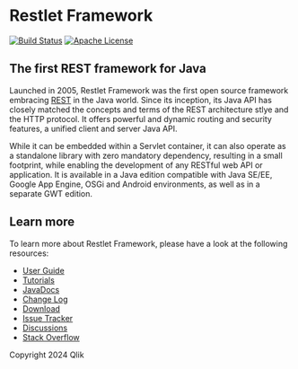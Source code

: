 # Restlet Framework


[![Build Status](https://github.com/restlet/restlet-framework-java/actions/workflows/build.yaml/badge.svg)](https://github.com/restlet/restlet-framework-java/actions/workflows/ci.yaml) [![Apache License](https://img.shields.io/badge/License-Apache_2.0-blue.svg)](https://opensource.org/licenses/Apache-2.0)

## The first REST framework for Java

Launched in 2005, Restlet Framework was the first open source framework embracing [REST](https://en.wikipedia.org/wiki/REST)
in the Java world. Since its inception, its Java API has closely matched the concepts and terms of the REST architecture stlye and the HTTP protocol.
It offers powerful and dynamic routing and security features, a unified client and server Java API.

While it can be embedded within a Servlet container, it can also operate as a standalone library with zero mandatory dependency, resulting in a small
footprint, while enabling the development of any RESTful web API or application. It is available in a Java edition compatible with Java SE/EE,
Google App Engine, OSGi and Android environments, as well as in a separate GWT edition.

## Learn more

To learn more about Restlet Framework, please have a look at the following resources:

* [User Guide](https://restlet.talend.com/documentation/user-guide/2.5/)
* [Tutorials](https://restlet.talend.com/documentation/tutorials/2.5/)
* [JavaDocs](https://restlet.talend.com/documentation/javadocs/2.5/)
* [Change Log](https://restlet.talend.com/documentation/2.5/changelog)
* [Download](https://restlet.talend.com/downloads/current/)
* [Issue Tracker](https://github.com/restlet/restlet-framework-java/issues)
* [Discussions](https://github.com/restlet/restlet-framework-java/discussions)
* [Stack Overflow](http://stackoverflow.com/questions/tagged/restlet)

Copyright 2024 Qlik
